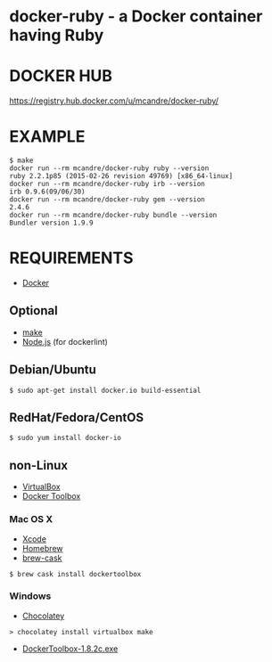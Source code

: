 # docker-ruby - a Docker container having Ruby

# DOCKER HUB

https://registry.hub.docker.com/u/mcandre/docker-ruby/

# EXAMPLE

```
$ make
docker run --rm mcandre/docker-ruby ruby --version
ruby 2.2.1p85 (2015-02-26 revision 49769) [x86_64-linux]
docker run --rm mcandre/docker-ruby irb --version
irb 0.9.6(09/06/30)
docker run --rm mcandre/docker-ruby gem --version
2.4.6
docker run --rm mcandre/docker-ruby bundle --version
Bundler version 1.9.9
```

# REQUIREMENTS

* [Docker](https://www.docker.com/)

## Optional

* [make](http://www.gnu.org/software/make/)
* [Node.js](https://nodejs.org/en/) (for dockerlint)

## Debian/Ubuntu

```
$ sudo apt-get install docker.io build-essential
```

## RedHat/Fedora/CentOS

```
$ sudo yum install docker-io
```

## non-Linux

* [VirtualBox](https://www.virtualbox.org/)
* [Docker Toolbox](https://www.docker.com/toolbox)

### Mac OS X

* [Xcode](http://itunes.apple.com/us/app/xcode/id497799835?ls=1&mt=12)
* [Homebrew](http://brew.sh/)
* [brew-cask](http://caskroom.io/)

```
$ brew cask install dockertoolbox
```

### Windows

* [Chocolatey](https://chocolatey.org/)

```
> chocolatey install virtualbox make
```

* [DockerToolbox-1.8.2c.exe](https://github.com/docker/toolbox/releases/download/v1.8.2c/DockerToolbox-1.8.2c.exe)
